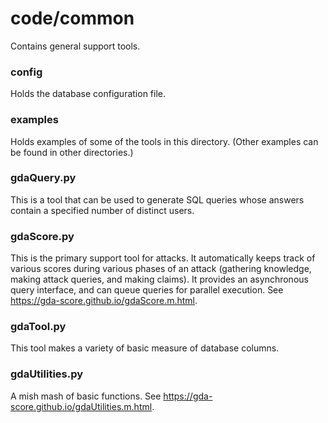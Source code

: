 # code/common

Contains general support tools.

### config

Holds the database configuration file.

### examples

Holds examples of some of the tools in this directory. (Other examples can be found in other directories.)

### gdaQuery.py

This is a tool that can be used to generate SQL queries whose answers contain a specified number of distinct users.

### gdaScore.py

This is the primary support tool for attacks. It automatically keeps track of various scores during various phases of an attack (gathering knowledge, making attack queries, and making claims). It provides an asynchronous query interface, and can queue queries for parallel execution. See https://gda-score.github.io/gdaScore.m.html.

### gdaTool.py

This tool makes a variety of basic measure of database columns.

### gdaUtilities.py

A mish mash of basic functions. See https://gda-score.github.io/gdaUtilities.m.html.

